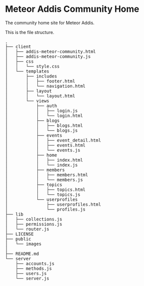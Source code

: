 Meteor Addis Community Home
==========================

The community home site for Meteor Addis.

This is the file structure.
<pre>
.
├── client
│   ├── addis-meteor-community.html
│   ├── addis-meteor-community.js
│   ├── css
│   │   └── style.css
│   └── templates
│       ├── includes
│       │   ├── footer.html
│       │   └── navigation.html
│       ├── layout
│       │   └── layout.html
│       └── views
│           ├── auth
│           │   ├── login.js
│           │   └── login.html
│           ├── blogs
│           │   ├── blogs.html
│           │   └── blogs.js
│           ├── events
│           │   ├── event_detail.html
│           │   ├── events.html
│           │   └── events.js
│           ├── home
│           │   ├── index.html
│           │   └── index.js
│           ├── members
│           │   ├── members.html
│           │   └── members.js
│           ├── topics
│           │   ├── topics.html
│           │   └── topics.js
│           └── userprofiles
│               ├── userprofiles.html
│               └── profiles.js
├── lib
│   ├── collections.js
│   ├── permissions.js
│   └── router.js
├── LICENSE
├── public
│   └── images
│  
├── README.md
└── server
    ├── accounts.js
    ├── methods.js
    ├── users.js
    └── server.js
</pre>